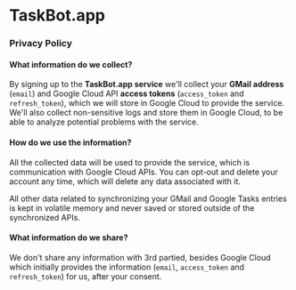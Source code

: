 # TaskBot.app

### Privacy Policy

#### What information do we collect?

By signing up to the **TaskBot.app service** we'll collect your **GMail address** (`email`) and Google Cloud API **access tokens** (`access_token` and `refresh_token`), which we will store in Google Cloud to provide the service. We'll also collect non-sensitive logs and store them in Google Cloud, to be able to analyze potential problems with the service.

#### How do we use the information?

All the collected data will be used to provide the service, which is communication with Google Cloud APIs. You can opt-out and delete your account any time, which will delete any data associated with it.

All other data related to synchronizing your GMail and Google Tasks entries is kept in volatile memory and never saved or stored outside of the synchronized APIs.

#### What information do we share?

We don't share any information with 3rd partied, besides Google Cloud which initially provides the information (`email`, `access_token` and `refresh_token`) for us, after your consent.
